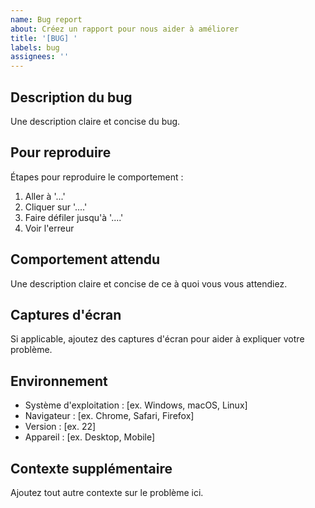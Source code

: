 ```yaml
---
name: Bug report
about: Créez un rapport pour nous aider à améliorer
title: '[BUG] '
labels: bug
assignees: ''
---
```


## Description du bug
Une description claire et concise du bug.

## Pour reproduire
Étapes pour reproduire le comportement :
1. Aller à '...'
2. Cliquer sur '....'
3. Faire défiler jusqu'à '....'
4. Voir l'erreur

## Comportement attendu
Une description claire et concise de ce à quoi vous vous attendiez.

## Captures d'écran
Si applicable, ajoutez des captures d'écran pour aider à expliquer votre problème.

## Environnement
 - Système d'exploitation : [ex. Windows, macOS, Linux]
 - Navigateur : [ex. Chrome, Safari, Firefox]
 - Version : [ex. 22]
 - Appareil : [ex. Desktop, Mobile]

## Contexte supplémentaire
Ajoutez tout autre contexte sur le problème ici.
